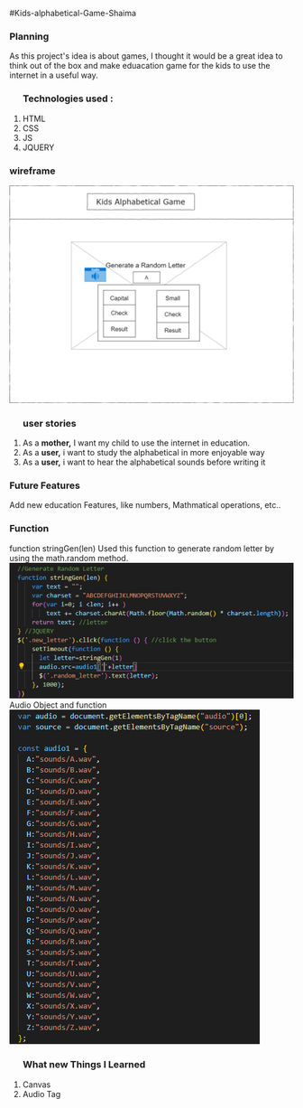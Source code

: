 #Kids-alphabetical-Game-Shaima

<h3>Planning</h3>
As this project's idea is about games, I thought it would be a great idea to think out of the box and make eduacation game for the kids to use the internet in a useful way.

<ol><h3>Technologies used :</h3>
<li>HTML</li>
<li>CSS</li>
<li>JS</li>
<li>JQUERY</li>
</ol>

<h3>wireframe</h3>
<img src="P1WireFrame.png" title="P1"/>

<ol><h3>user stories</h3>
<li>As a <b>mother,</b> I want my child to use the internet in education.</li>
<li>As a <b>user,</b> i want to study the alphabetical in more enjoyable way </li>
<li>As a <b>user,</b> i want to hear the alphabetical sounds before writing it</li>
</ol>

<h3>Future Features</h3>
Add new education Features, like numbers, Mathmatical operations, etc..

<h3>Function </h3>
function stringGen(len) 
Used this function to generate random letter by using the math.random method.
<img src="Screenshot_4.png" title="P1"/>
Audio Object and function 
<img src="Screenshot_1.png" title="P1"/>


<ol><h3>What new Things I Learned </h3>
<li>Canvas</li>
<li>Audio Tag</li></ol>